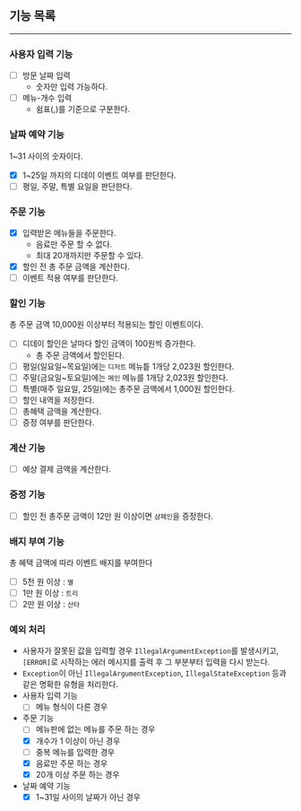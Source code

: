 ## 기능 목록

---

### 사용자 입력 기능
- [ ] 방문 날짜 입력
  - 숫자만 입력 가능하다.
- [ ] 메뉴-개수 입력
  - 쉼표(,)를 기준으로 구분한다.

### 날짜 예약 기능
1~31 사이의 숫자이다.
- [x] 1~25일 까지의 디데이 이벤트 여부를 판단한다.
- [ ] 평일, 주말, 특별 요일을 판단한다.

### 주문 기능
- [x] 입력받은 메뉴들을 주문한다.
  - 음료만 주문 할 수 없다.
  - 최대 20개까지만 주문할 수 있다.
- [x] 할인 전 총 주문 금액을 계산한다.
- [ ] 이벤트 적용 여부를 판단한다.

### 할인 기능
총 주문 금액 10,000원 이상부터 적용되는 할인 이벤트이다.
- [ ] 디데이 할인은 날마다 할인 금액이 100원씩 증가한다.
  - 총 주문 금액에서 할인된다.
- [ ] 평일(일요일~목요일)에는 `디저트` 메뉴틑 1개당 2,023원 할인한다.
- [ ] 주말(금요일~토요일)에는 `메인` 메뉴를 1개당 2,023원 할인한다.
- [ ] 특별(매주 일요일, 25일)에는 총주문 금액에서 1,000원 할인한다.
- [ ] 할인 내역을 저장한다.
- [ ] 총혜택 금액을 계산한다.
- [ ] 증정 여부를 판단한다.

### 계산 기능
- [ ] 예상 결제 금액을 계산한다.

### 증정 기능
- [ ] 할인 전 총주문 금액이 12만 원 이상이면 `샴페인`을 증정한다.

### 배지 부여 기능
총 혜택 금액에 따라 이벤트 배지를 부여한다
- [ ] 5천 원 이상 : `별`
- [ ] 1만 원 이상 : `트리`
- [ ] 2만 원 이상 : `산타`

### 예외 처리
- 사용자가 잘못된 값을 입력할 경우 `IllegalArgumentException`를 발생시키고, `[ERROR]`로 시작하는 에러 메시지를 출력 후 그 부분부터 입력을 다시 받는다.
- `Exception`이 아닌 `IllegalArgumentException`, `IllegalStateException` 등과 같은 명확한 유형을 처리한다.
- 사용자 입력 기능
  - [ ] 메뉴 형식이 다른 경우
- 주문 기능
  - [ ] 메뉴판에 없는 메뉴를 주문 하는 경우
  - [x] 개수가 1 이상이 아닌 경우
  - [ ] 중복 메뉴를 입력한 경우
  - [x] 음료만 주문 하는 경우
  - [x] 20개 이상 주문 하는 경우
- 날짜 예약 기능
  - [x] 1~31일 사이의 날짜가 아닌 경우
